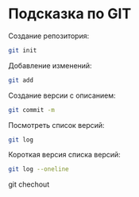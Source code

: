 # Подсказка по GIT

Создание репозитория:
```sh
git init
```
Добавление изменений:
```sh
git add
```
Создание версии с описанием:
```sh
git commit -m
```
Посмотреть список версий:
```sh
git log
```
Короткая версия списка версий:
```sh
git log --oneline
```
git chechout
